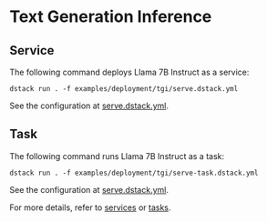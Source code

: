 # Text Generation Inference

## Service

The following command deploys Llama 7B Instruct as a service:

```shell
dstack run . -f examples/deployment/tgi/serve.dstack.yml
```

See the configuration at [serve.dstack.yml](serve.dstack.yml).

## Task

The following command runs Llama 7B Instruct as a task:

```shell
dstack run . -f examples/deployment/tgi/serve-task.dstack.yml
```

See the configuration at [serve.dstack.yml](serve-task.dstack.yml).

For more details, refer to [services](https://dstack.ai/docs/concepts/services) or [tasks](https://dstack.ai/docs/concepts/tasks).
